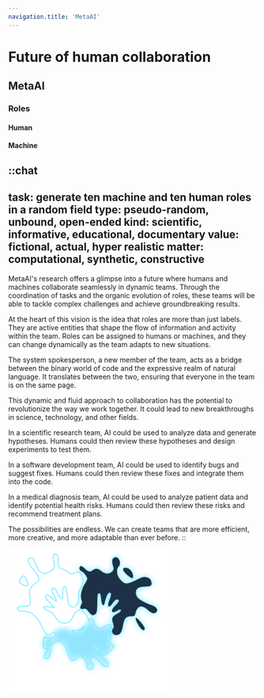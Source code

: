 ```yaml
---
navigation.title: 'MetaAI'
---
```


# Future of human collaboration

## MetaAI

### Roles

#### Human

#### Machine

::chat
---
task: generate ten machine and ten human roles in a random field
type: pseudo-random, unbound, open-ended
kind: scientific, informative, educational, documentary
value: fictional, actual, hyper realistic
matter: computational, synthetic, constructive
---
MetaAI's research offers a glimpse into a future where humans and machines collaborate seamlessly in dynamic teams. Through the coordination of tasks and the organic evolution of roles, these teams will be able to tackle complex challenges and achieve groundbreaking results.

At the heart of this vision is the idea that roles are more than just labels. They are active entities that shape the flow of information and activity within the team. Roles can be assigned to humans or machines, and they can change dynamically as the team adapts to new situations.

The system spokesperson, a new member of the team, acts as a bridge between the binary world of code and the expressive realm of natural language. It translates between the two, ensuring that everyone in the team is on the same page.

This dynamic and fluid approach to collaboration has the potential to revolutionize the way we work together. It could lead to new breakthroughs in science, technology, and other fields.

In a scientific research team, AI could be used to analyze data and generate hypotheses. Humans could then review these hypotheses and design experiments to test them.

In a software development team, AI could be used to identify bugs and suggest fixes. Humans could then review these fixes and integrate them into the code.

In a medical diagnosis team, AI could be used to analyze patient data and identify potential health risks. Humans could then review these risks and recommend treatment plans.

The possibilities are endless. We can create teams that are more efficient, more creative, and more adaptable than ever before.
::

![Logo](pastell.svg)
